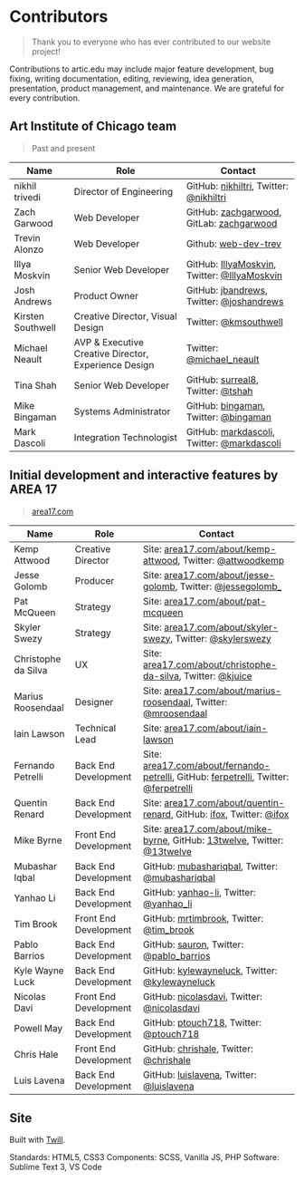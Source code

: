 # Contributors
> Thank you to everyone who has ever contributed to our website project!

Contributions to artic.edu may include major feature development, bug fixing, writing documentation, editing, reviewing, idea generation, presentation, product management, and maintenance. We are grateful for every contribution.

## Art Institute of Chicago team
> Past and present

| Name | Role | Contact |
|---|---|---|
| nikhil trivedi | Director of Engineering | GitHub: [nikhiltri](https://github.com/nikhiltri), Twitter: [@nikhiltri](https://twitter.com/nikhiltri) |
| Zach Garwood | Web Developer | GitHub: [zachgarwood](https://github.com/zachgarwood), GitLab: [zachgarwood](https://gitlab.com/zachgarwood) |
| Trevin Alonzo | Web Developer | Github: [web-dev-trev](https://github.com/web-dev-trev) |
| Illya Moskvin | Senior Web Developer | GitHub: [IllyaMoskvin](https://github.com/IllyaMoskvin), Twitter: [@IllyaMoskvin](https://twitter.com/IllyaMoskvin) |
| Josh Andrews | Product Owner | GitHub: [jbandrews](https://github.com/jbandrews), Twitter: [@joshandrews](https://twitter.com/joshandrews) |
| Kirsten Southwell | Creative Director, Visual Design | Twitter: [@kmsouthwell](https://twitter.com/kmsouthwell) |
| Michael Neault | AVP & Executive Creative Director, Experience Design | Twitter: [@michael_neault](https://twitter.com/michael_neault) |
| Tina Shah | Senior Web Developer | GitHub: [surreal8](https://github.com/surreal8), Twitter: [@tshah](https://twitter.com/tshah) |
| Mike Bingaman | Systems Administrator | GitHub: [bingaman](https://github.com/bingaman), Twitter: [@bingaman](https://twitter.com/bingaman) |
| Mark Dascoli | Integration Technologist | GitHub: [markdascoli](https://github.com/markdascoli), Twitter: [@markdascoli](https://twitter.com/markdascoli) |

## Initial development and interactive features by AREA 17
> [area17.com](http://www.area17.com/)

| Name | Role | Contact |
|---|---|---|
| Kemp Attwood | Creative Director | Site: [area17.com/about/kemp-attwood](https://area17.com/about/kemp-attwood), Twitter: [@attwoodkemp](https://twitter.com/attwoodkemp) |
| Jesse Golomb | Producer | Site: [area17.com/about/jesse-golomb](https://area17.com/about/jesse-golomb), Twitter: [@jessegolomb_](https://twitter.com/jessegolomb_) |
| Pat McQueen | Strategy | Site: [area17.com/about/pat-mcqueen](https://area17.com/about/pat-mcqueen) |
| Skyler Swezy | Strategy | Site: [area17.com/about/skyler-swezy](https://area17.com/about/skyler-swezy), Twitter: [@skylerswezy](https://twitter.com/skylerswezy) |
| Christophe da Silva | UX | Site: [area17.com/about/christophe-da-silva](https://area17.com/about/christophe-da-silva), Twitter: [@kjuice](https://twitter.com/kjuice) |
| Marius Roosendaal | Designer | Site: [area17.com/about/marius-roosendaal](https://area17.com/about/marius-roosendaal), Twitter: [@mroosendaal](https://twitter.com/mroosendaal) |
| Iain Lawson | Technical Lead | Site: [area17.com/about/iain-lawson](https://area17.com/about/iain-lawson) |
| Fernando Petrelli | Back End Development | Site: [area17.com/about/fernando-petrelli](https://area17.com/about/fernando-petrelli), GitHub: [ferpetrelli](https://github.com/ferpetrelli), Twitter: [@ferpetrelli](https://twitter.com/ferpetrelli) |
| Quentin Renard | Back End Development | Site: [area17.com/about/quentin-renard](https://area17.com/about/quentin-renard), GitHub: [ifox](https://github.com/ifox), Twitter: [@ifox](https://twitter.com/ifox) |
| Mike Byrne | Front End Development | Site: [area17.com/about/mike-byrne](https://area17.com/about/mike-byrne), GitHub: [13twelve](https://github.com/13twelve), Twitter: [@13twelve](https://twitter.com/13twelve) |
| Mubashar Iqbal | Back End Development | GitHub: [mubashariqbal](https://github.com/mubashariqbal), Twitter: [@mubashariqbal](https://twitter.com/mubashariqbal) |
| Yanhao Li | Back End Development | GitHub: [yanhao-li](https://github.com/yanhao-li), Twitter: [@yanhao_li](https://twitter.com/yanhao_li) |
| Tim Brook | Front End Development | GitHub: [mrtimbrook](https://github.com/mrtimbrook), Twitter: [@tim_brook](https://twitter.com/tim_brook) |
| Pablo Barrios | Back End Development | GitHub: [sauron](https://github.com/sauron), Twitter: [@pablo_barrios](https://twitter.com/pablo_barrios) |
| Kyle Wayne Luck | Back End Development | GitHub: [kylewayneluck](https://github.com/kylewayneluck), Twitter: [@kylewayneluck](https://twitter.com/kylewayneluck) |
| Nicolas Davi | Front End Development | GitHub: [nicolasdavi](https://github.com/nicolasdavi), Twitter: [@nicolasdavi](https://twitter.com/nicolasdavi) |
| Powell May | Back End Development | GitHub: [ptouch718](https://github.com/ptouch718), Twitter: [@ptouch718](https://twitter.com/ptouch718) |
| Chris Hale | Front End Development | GitHub: [chrishale](https://github.com/chrishale), Twitter: [@chrishale](https://twitter.com/chrishale) |
| Luis Lavena | Back End Development | GitHub: [luislavena](https://github.com/luislavena), Twitter: [@luislavena](https://twitter.com/luislavena) |

## Site
Built with [Twill](https://twill.io).

Standards: HTML5, CSS3
Components: SCSS, Vanilla JS, PHP
Software: Sublime Text 3, VS Code
